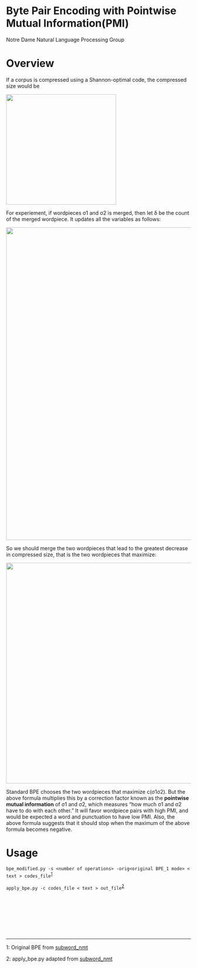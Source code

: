 # Byte Pair Encoding with Pointwise Mutual Information(PMI)
Notre Dame Natural Language Processing Group

# Overview

If a corpus is compressed using a Shannon-optimal code, the compressed size would be

<img src="https://i.imgur.com/NNjAzjF.jpg" width="300">

For experiement, if wordpieces σ1 and σ2 is merged, then let δ be the count of the merged wordpiece. 
It updates all the variables as follows:

<img src="https://i.imgur.com/6LywEBh.jpg" width="850">

So we should merge the two wordpieces that lead to the greatest decrease in compressed size, 
that is the two wordpieces that maximize:

<img src="https://i.imgur.com/q1dLh5J.jpg" width="600">

Standard BPE chooses the two wordpieces that maximize c(σ1σ2). But the above formula multiplies this by a correction factor known as the **pointwise mutual information** of σ1 and σ2, which measures “how much σ1 and σ2 have to do with each other.” It will favor wordpiece pairs with high PMI, and would be expected a word and punctuation to have low PMI.
Also, the above formula suggests that it should stop when the maximum of the above formula becomes negative.

# Usage
```bpe_modified.py -s <number of operations> -orig<original BPE_1 mode> < text > codes_file```<sup>[1](#footnote1)</sup>

```apply_bpe.py -c codes_file < text > out_file```<sup>[2](#footnote2)</sup>



<br><br>
<br><br>
<br><br>


---
<a name="footnote1">1</a>: Original BPE from [subword_nmt](https://github.com/rsennrich/subword-nmt)


<a name="footnote2">2</a>: apply_bpe.py adapted from [subword_nmt](https://github.com/rsennrich/subword-nmt)
